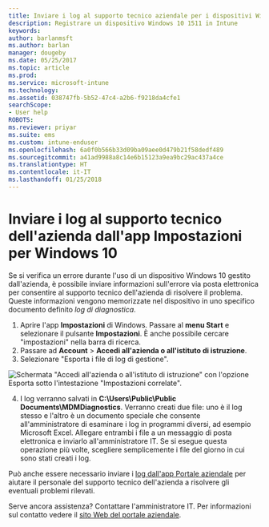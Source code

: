```yaml
---
title: Inviare i log al supporto tecnico aziendale per i dispositivi Windows 10 | Microsoft Docs
description: Registrare un dispositivo Windows 10 1511 in Intune
keywords: 
author: barlanmsft
ms.author: barlan
manager: dougeby
ms.date: 05/25/2017
ms.topic: article
ms.prod: 
ms.service: microsoft-intune
ms.technology: 
ms.assetid: 038747fb-5b52-47c4-a2b6-f9218da4cfe1
searchScope:
- User help
ROBOTS: 
ms.reviewer: priyar
ms.suite: ems
ms.custom: intune-enduser
ms.openlocfilehash: 6a0f0b566b33d09ba09aee0d479b21f58dedf489
ms.sourcegitcommit: a41ad9988a8c14e6b15123a9ea9bc29ac437a4ce
ms.translationtype: HT
ms.contentlocale: it-IT
ms.lasthandoff: 01/25/2018
---
```

# <a name="send-logs-to-your-company-support-from-the-settings-app-for-windows-10"></a>Inviare i log al supporto tecnico dell'azienda dall'app Impostazioni per Windows 10

Se si verifica un errore durante l'uso di un dispositivo Windows 10 gestito dall'azienda, è possibile inviare informazioni sull'errore via posta elettronica per consentire al supporto tecnico dell'azienda di risolvere il problema. Queste informazioni vengono memorizzate nel dispositivo in uno specifico documento definito _log di diagnostica_.

1.  Aprire l'app **Impostazioni** di Windows. Passare al **menu Start** e selezionare il pulsante **Impostazioni**. È anche possibile cercare "impostazioni" nella barra di ricerca.
2.  Passare ad **Account** > **Accedi all'azienda o all'istituto di istruzione**.
3.  Selezionare "Esporta i file di log di gestione".

  ![Schermata "Accedi all'azienda o all'istituto di istruzione" con l'opzione Esporta sotto l'intestazione "Impostazioni correlate".](./media/w10-export-logs.png)

4. I log verranno salvati in **C:\Users\Public\Public Documents\MDMDiagnostics**. Verranno creati due file: uno è il log stesso e l'altro è un documento speciale che consente all'amministratore di esaminare i log in programmi diversi, ad esempio Microsoft Excel. Allegare entrambi i file a un messaggio di posta elettronica e inviarlo all'amministratore IT. Se si esegue questa operazione più volte, scegliere semplicemente i file del giorno in cui sono stati creati i log. 

Può anche essere necessario inviare i [log dall'app Portale aziendale](send-logs-to-your-it-admin-cp-windows.md) per aiutare il personale del supporto tecnico dell'azienda a risolvere gli eventuali problemi rilevati. 

Serve ancora assistenza? Contattare l'amministratore IT. Per informazioni sul contatto vedere il [sito Web del portale aziendale](https://portal.manage.microsoft.com#HelpDeskDialog).
